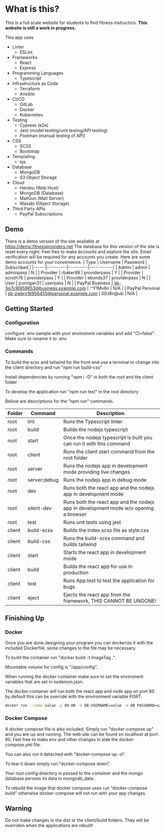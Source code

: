 # What is this?

This is a full scale website for students to find fitness instructors. **This website is still a work in progress.**

This app uses

-   Linter
    -   ESLint
-   Frameworks
    -   React
    -   Express
-   Programming Languages
    -   Typescript
-   Infrastructure as Code
    -   Terraform
    -   Ansible
-   CI/CD
    -   GitLab
    -   Docker
    -   Kubernetes
-   Testing
    -   Cypress (e2e)
    -   Jest (model testing/unit testing/API testing)
    -   Postman (manual testing of API)
-   CSS
    -   SCSS
    -   Bootstrap
-   Templating
    -   ejs
-   Database
    -   MongoDB
    -   S3 Object Storage
-   Cloud
    -   Heroku (Web Host)
    -   MongoDB (Database)
    -   MailGun (Mail Server)
    -   Wasabi (Object Storage)
-   Third Party APIs
    -   PayPal Subscriptions

## Demo

There is a demo version of the site available at https://demo.fitnessproviders.net
The database for this version of the site is reset every night.
Feel free to make accounts and explore the site. Email verification will be required for any accounts you create.
Here are some demo accounts for your convenience.
| Type | Username | Password | Subscribed |
|------|----------|----------|------------|
| Admin | admin | adminpass | N |
| Provider | rbaker99 | providerpass | Y |
| Provider | scroth76 | providerpass | Y |
| Provider | ebonds37 | providerpass | N |
| User | jcorrigan31 | userpass | N |
| PayPal Business | sb-1jq7s16959653@business.example.com | :^Y1Mv6n | N/A |
| PayPal Personal | sb-zwbry16956455@personal.example.com | 0]U8n@ub | N/A |

## Getting Started

### Configuration

configure .env-sample with your enviroment variables and add "CI=false". Make sure to rename it to .env

### Commands

To build the scss and tailwind for the front end use a terminal to change into the client directory and run "npm run build-css"

Install dependencies by running "npm i -D" in both the root and the client folder

To develop the application run "npm run test" in the root directory

Bellow are descriptions for the "npm run" commands.

| Folder | Command      | Description                                                                          |
| ------ | ------------ | ------------------------------------------------------------------------------------ |
| root   | lint         | Runs the Typescript linter                                                           |
| root   | build        | Builds the nodejs typescript                                                         |
| root   | start        | Once the nodejs typescript is built you can run it with this command                 |
| root   | client       | Runs the client start command from the root folder                                   |
| root   | server       | Runs the nodejs app in development mode providing live changes                       |
| root   | server:debug | Runs the nodejs app in debug mode                                                    |
| root   | dev          | Runs both the react app and the nodejs app in development mode                       |
| root   | silent-dev   | Runs both the react app and the nodejs app in development mode w/o opening a browser |
| root   | test         | Runs unit tests using jest                                                           |
| client | build-scss   | Builds the index.scss file as style.css                                              |
| client | build-css    | Runs the build-scss command and builds tailwind                                      |
| client | start        | Starts the react app in development mode                                             |
| client | build        | Builds the react app for use in production                                           |
| client | test         | Runs App.test to test the application for bugs                                       |
| client | eject        | Ejects the react app from the framework, THIS CANNOT BE UNDONE!                      |

## Finishing Up

### Docker

Once you are done designing your program you can dockerize it with the included Dockerfile, some changes to the file may be necessary.

To build the container run "docker build -t imageTag .".

Mountable volume for config is "/app/config".

When running the docker container make sure to set the enviroment variables that are set in nodemon.json.

The docker container will run both the react app and node app on port 80 by default this can be override with the environment variable PORT.

```bash
docker run --name value -p 80:80 -e DB_USERNAME=value -e DB_PASSWORD=value -e DB_AUTHSOURCE=admin -e DB_IP=value -e DB_PORT=27017 -e DB_COLLECTION=value -e SECRET=value -v VolPath:/app/config imageTag
```

### Docker Compose

A docker compose file is also included. Simply run "docker-compose up" and you are up and running. The web site can be found on localhost at port 80. Feel free to make env and other changes in side the docker-compose.yml file.

You can also run it detached with "docker-compose up -d".

To tear it down simply run "docker-compose down".

Your root config directory is passed to the container and the mongo database persists its data in mongodb_data.

To rebuild the image that docker compose uses run "docker-compose build" otherwise docker-compose will not run with your app changes.

## Warning

Do not make changes in the dist or the client/build folders. They will be overriden when the applications are rebuilt!
